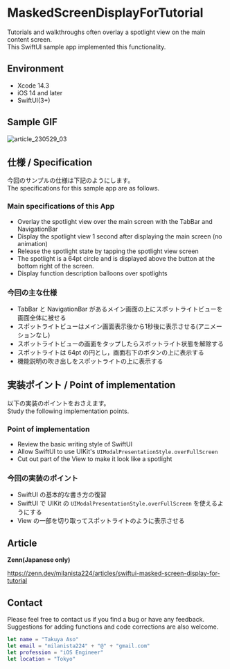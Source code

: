 # MaskedScreenDisplayForTutorial
Tutorials and walkthroughs often overlay a spotlight view on the main content screen.  
This SwiftUI sample app implemented this functionality.

## Environment

* Xcode 14.3
* iOS 14 and later
* SwiftUI(3+)

## Sample GIF

![article_230529_03](https://github.com/MilanistaDev/Zenn-docs/assets/8732417/f3ba5740-400d-444e-8ebc-8babba09a256)

## 仕様 / Specification

今回のサンプルの仕様は下記のようにします。  
The specifications for this sample app are as follows.

### Main specifications of this App

* Overlay the spotlight view over the main screen with the TabBar and NavigationBar
* Display the spotlight view 1 second after displaying the main screen (no animation)
* Release the spotlight state by tapping the spotlight view screen
* The spotlight is a 64pt circle and is displayed above the button at the bottom right of the screen.
* Display function description balloons over spotlights

### 今回の主な仕様

* TabBar と NavigationBar があるメイン画面の上にスポットライトビューを画面全体に被せる
* スポットライトビューはメイン画面表示後から1秒後に表示させる(アニメーションなし)
* スポットライトビューの画面をタップしたらスポットライト状態を解除する
* スポットライトは 64pt の円とし，画面右下のボタンの上に表示する
* 機能説明の吹き出しをスポットライトの上に表示する

## 実装ポイント / Point of implementation

以下の実装のポイントをおさえます。  
Study the following implementation points.

### Point of implementation

* Review the basic writing style of SwiftUI
* Allow SwiftUI to use UIKit's `UIModalPresentationStyle.overFullScreen`
* Cut out part of the View to make it look like a spotlight

### 今回の実装のポイント

* SwiftUI の基本的な書き方の復習
* SwiftUI で UIKit の `UIModalPresentationStyle.overFullScreen` を使えるようにする
* View の一部を切り取ってスポットライトのように表示させる

## Article

**Zenn(Japanese only)**  

https://zenn.dev/milanista224/articles/swiftui-masked-screen-display-for-tutorial


## Contact

Please feel free to contact us if you find a bug or have any feedback.  
Suggestions for adding functions and code corrections are also welcome.

```swift
let name = "Takuya Aso" 
let email = "milanista224" + "@" + "gmail.com"
let profession = "iOS Engineer"
let location = "Tokyo"
```
